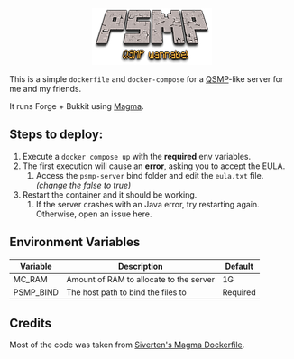 <div align="center">
    <img src="logo.png">
</div>

This is a simple `dockerfile` and `docker-compose` for a [QSMP][2]-like server for me and my friends.

It runs Forge + Bukkit using [Magma][3].

## Steps to deploy:

1. Execute a `docker compose up` with the **required** env variables.
2. The first execution will cause an **error**, asking you to accept the EULA.
   1. Access the `psmp-server` bind folder and edit the `eula.txt` file. _(change the false to true)_
3. Restart the container and it should be working.
   1. If the server crashes with an Java error, try restarting again. Otherwise, open an issue here.

## Environment Variables

| Variable  | Description                             | Default  |
| --------- | --------------------------------------- | -------- |
| MC_RAM    | Amount of RAM to allocate to the server | 1G       |
| PSMP_BIND | The host path to bind the files to      | Required |

## Credits

Most of the code was taken from [Siverten's Magma Dockerfile][1].

[1]: https://hub.docker.com/r/siverten/magma
[2]: https://twitter.com/qsmpen?lang=en
[3]: https://magmafoundation.org